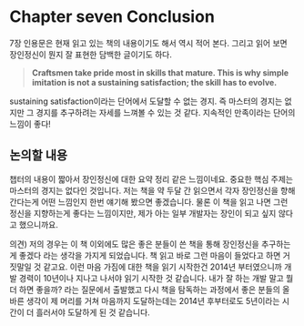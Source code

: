 # Chapter seven Conclusion

7장 인용문은 현재 읽고 있는 책의 내용이기도 해서 역시 적어 본다. 그리고 읽어 보면 장인정신이 뭔지 잘 표현한 담백한 글이기도 하다.

> **Craftsmen take pride most in skills that mature. This is
why simple imitation is not a sustaining satisfaction; the
skill has to evolve.**

sustaining satisfaction이라는 단어에서 도달할 수 없는 경지. 즉 마스터의 경지는 없지만 그 경지를 추구하려는 자세를 느껴볼 수 있는 것 같다. 지속적인 만족이라는 단어의 느낌이 좋다!

## 논의할 내용

챕터의 내용이 짧아서 장인정신에 대한 요약 정리 같은 느낌이네요. 중요한 핵심 주제는 마스터의 경지는 없다인 것입니다.
저는 책을 약 두달 간 읽으면서 각자 장인정신을 향해 간다는게 어떤 느낌인지 한번 얘기해 봤으면 좋겠습니다.
물론 이 책을 읽고 나면 그런 정신을 지향하는게 좋다는 느낌이지만, 제가 아는 일부 개발자는 장인이 되고 싶지 않다고 했으니까요.

의견)
저의 경우는 이 책 이외에도 많은 좋은 분들이 쓴 책을 통해 장인정신을 추구하는게 좋겠다 라는 생각을 가지게 되었습니다.
책 읽고 바로 그런 마음이 들었다고 하면 거짓말일 것 같고요.
이런 마음 가짐에 대한 책을 읽기 시작한건 2014년 부터였으니까 개발 경력이 10년이나 지나고 나서야 읽기 시작한 것 같습니다.
내가 잘 하는 개발 말고 뭘 더 하면 좋을까? 라는 질문에서 출발했고 다시 책을 탐독하는 과정에서 좋은 분들의 올바른 생각이 제 머리를 거쳐 마음까지 도달하는데는 2014년 후부터로도 5년이라는 시간이 더 흘러서야 도달하게 된 것 같습니다.
